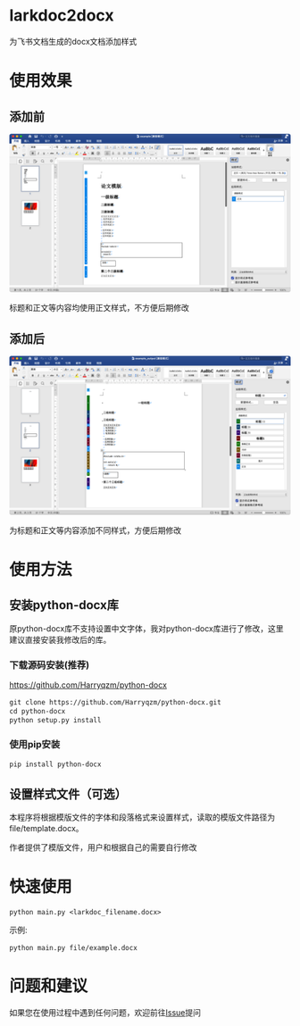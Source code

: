 # larkdoc2docx
为飞书文档生成的docx文档添加样式



# 使用效果

## 添加前

![before](image/before.png)

标题和正文等内容均使用正文样式，不方便后期修改

## 添加后

![after](image/after.png)

为标题和正文等内容添加不同样式，方便后期修改

# 使用方法

## 安装python-docx库

原python-docx库不支持设置中文字体，我对python-docx库进行了修改，这里建议直接安装我修改后的库。

### 下载源码安装(推荐)

https://github.com/Harryqzm/python-docx

```
git clone https://github.com/Harryqzm/python-docx.git
cd python-docx
python setup.py install
```

### 使用pip安装

```
pip install python-docx
```



## 设置样式文件（可选）

本程序将根据模版文件的字体和段落格式来设置样式，读取的模版文件路径为file/template.docx。

作者提供了模版文件，用户和根据自己的需要自行修改

# 快速使用

```
python main.py <larkdoc_filename.docx>
```

示例:

```
python main.py file/example.docx
```

# 问题和建议

如果您在使用过程中遇到任何问题，欢迎前往[Issue](https://github.com/Harryqzm/larkdoc2docx/issues)提问

